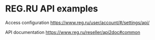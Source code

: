 # REG.RU API examples

Access configuration https://www.reg.ru/user/account/#/settings/api/

API documentation https://www.reg.ru/reseller/api2doc#common